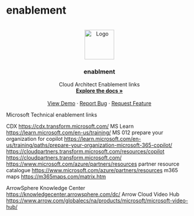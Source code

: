 # enablement
<!-- PROJECT LOGO -->
<br />
<div align="center">
  <a href="https://github.com/cjchiarello/enablement">
    <img src="images/logo.png" alt="Logo" width="80" height="80">
  </a>

<h3 align="center">enablment</h3>

  <p align="center">
    Cloud Architect Enablement links
    <br />
    <a href="https://github.com/cjchiarello/enablment"><strong>Explore the docs »</strong></a>
    <br />
    <br />
    <a href="https://github.com/cjchiarello/enablement">View Demo</a>
    ·
    <a href="https://github.com/cjchiarello/enablement/issues">Report Bug</a>
    ·
    <a href="https://github.com/cjchiarello/enablement/issues">Request Feature</a>
  </p>
</div>




Microsoft Technical enablement links

CDX https://cdx.transform.microsoft.com/
MS Learn https://learn.microsoft.com/en-us/training/
  MS 012 prepare your organization for copilot https://learn.microsoft.com/en-us/training/paths/prepare-your-organization-microsoft-365-copilot/
    https://cloudpartners.transform.microsoft.com/resources/copilot
  https://cloudpartners.transform.microsoft.com/
  https://www.microsoft.com/azure/partners/resources
partner resource catalogue https://www.microsoft.com/azure/partners/resources
m365 maps https://m365maps.com/matrix.htm



ArrowSphere Knowledge Center https://knowledgecenter.arrowsphere.com/dc/
Arrow Cloud Video Hub https://www.arrow.com/globalecs/na/products/microsoft/microsoft-video-hub/


